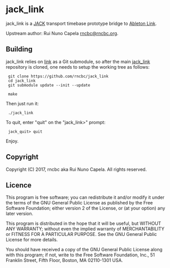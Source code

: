 # jack_link 

  jack_link is a [JACK](http://jackaudio.org) transport timebase prototype
  bridge to [Ableton Link](https://www.ableton.com/en/link/).

  Upstream author: Rui Nuno Capela <rncbc@rncbc.org>.


## Building

   jack_link relies on [link](https://github.com/Ableton/link) as a Git 
   submodule, so after the main [jack_link](https://github.com/rncbc/jack_link)
   repository is cloned, one needs to setup the working tree as follows:

     git clone https://github.com/rncbc/jack_link
     cd jack_link
     git submodule update --init --update

     make

   Then just run it:

     ./jack_link

   To quit, enter "quit" on the "jack_link>" prompt:

     jack_quit> quit

   Enjoy.


## Copyright

   Copyright (C) 2017, rncbc aka Rui Nuno Capela. All rights reserved.

## Licence

   This program is free software; you can redistribute it and/or
   modify it under the terms of the GNU General Public License
   as published by the Free Software Foundation; either version 2
   of the License, or (at your option) any later version.

   This program is distributed in the hope that it will be useful,
   but WITHOUT ANY WARRANTY; without even the implied warranty of
   MERCHANTABILITY or FITNESS FOR A PARTICULAR PURPOSE.  See the
   GNU General Public License for more details.

   You should have received a copy of the GNU General Public License along
   with this program; if not, write to the Free Software Foundation, Inc.,
   51 Franklin Street, Fifth Floor, Boston, MA 02110-1301 USA.
